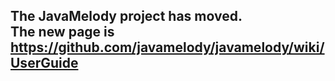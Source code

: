 ## The JavaMelody project has moved. <br /> The new page is https://github.com/javamelody/javamelody/wiki/UserGuide ##